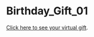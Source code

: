 # Birthday_Gift_01

[Click here to see your virtual gift](https://codershamail.github.io/For-you-01/).
